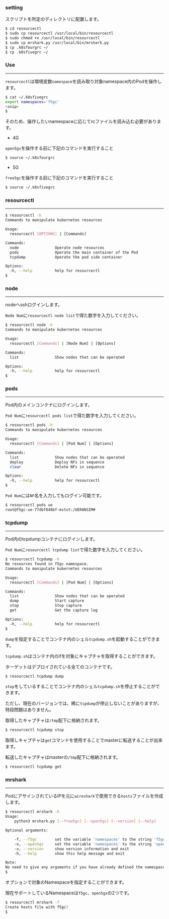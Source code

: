 
### setting

スクリプトを所定のディレクトリに配置します。

```bash
$ cd resourcectl
$ sudo cp resourcectl /usr/local/bin/resourcectl
$ sudo chmod +x /usr/local/bin/resourcectl
$ sudo cp mrshark.py /usr/local/bin/mrshark.py
$ cp .k8sfourgrc ~/
$ cp .k8sfivegrc ~/
```

### Use
---

`resourcectl`は環境変数`namespace`を読み取り対象namespace内のPodを操作します。

```bash
$ cat ~/.k8sfivegrc
export namespaces='f5gc'
<snip>
$
```

そのため、操作したいnamespaceに応じてrcファイルを読み込む必要があります。

- 4G

`open5gs`を操作する前に下記のコマンドを実行すること

```bash
$ source ~/.k8sfourgrc
```

- 5G

`free5gc`を操作する前に下記のコマンドを実行すること

```bash
$ source ~/.k8sfivegrc
```

### resourcectl
---

```bash
$ resourcectl -h
Commands to manipulate kubernetes resources

Usage:
  resourcectl [OPTIONS] | [Commands]

Commands:
  node                Operate node resources
  pods                Operate the main container of the Pod
  tcpdump             Operate the pod side container

Options:
  -h, --help          help for resourcectl
$ 
```

### node
---

nodeへsshログインします。

`Node Num`に`resourcectl node list`で得た数字を入力してください。

```bash
$ resourcectl node -h
Commands to manipulate kubernetes resources

Usage:
  resourcectl [Commands] | [Node Num] | [Options] 

Commands:
  list                Show nodes that can be operated

Options:
  -h, --help          help for resourcectl
$ 
```

### pods
---

Pod内のメインコンテナにログインします。

`Pod Num`に`resourcectl pods list`で得た数字を入力してください。

```bash
$ resourcectl pods -h
Commands to manipulate kubernetes resources

Usage:
  resourcectl [Commands] | [Pod Num] | [Options] 

Commands:
  list                Show nodes that can be operated
  deploy              Deploy NFs in sequence
  clear               Delete NFs in sequence

Options:
  -h, --help          help for resourcectl
$ 
```

`Pod Num`には`NF`名を入力してもログイン可能です。

```bash
$ resourcectl pods ue
root@f5gc-ue-77dbf848bf-mstvt:/UERANSIM# 
```


### tcpdump
---

Pod内のtcpdumpコンテナにログインします。

`Pod Num`に`resourcectl tcpdump list`で得た数字を入力してください。

```bash
$ resourcectl tcpdump -h
No resources found in f5gc namespace.
Commands to manipulate kubernetes resources

Usage:
  resourcectl [Commands] | [Pod Num] | [Options] 

Commands:
  list                Show nodes that can be operated
  dump                Start capture
  stop                Stop capture
  get                 Get the capture log

Options:
  -h, --help          help for resourcectl
$ 
```

`dump`を指定することでコンテナ内のシェル`tcpdump.sh`を起動することができます。

`tcpdump.sh`はコンテナ内のifを対象にキャプチャを取得することができます。

ターゲットはデプロイされている全てのコンテナです。

```bash
$ resourcectl tcpdump dump
```

`stop`をしているすることでコンテナ内のシェル`tcpdump.sh`を停止することができます。

ただし、現在のバージョンでは、稀に`tcpdump`が停止しないことがありますが、特段問題はありません。

取得したキャプチャは`/tmp`配下に格納されます。

```bash
$ resourcectl tcpdump stop
```

取得しキャプチャは`get`コマンドを使用することでmasterに転送することが出来ます。

転送したキャプチャはmasterの`/tmp`配下に格納されます。

```bash
$ resourcectl tcpdump get
```

### mrshark
---

PodにアサインされているIPを元に`wireshark`で使用できる`hosts`ファイルを作成します。

```bash
$ resourcectl mrshark -h
Usage:
    python3 mrshark.py [--free5gc] [--open5gs] [--version] [--help]

Optional arguments:

    -f, --f5gc        set the variable 'namespaces' to the string 'f5gc'
    -o, --open5gs     set the variable 'namespaces' to the string 'open5gs'
    -v, --version     show version information and exit
    -h, --help        show this help message and exit

Note:
No need to give any arguments if you have already defined the namespaces.
$
```

オプションで対象のNamespaceを指定することができます。

現在サポートしているNamespaceは`f5gc`、`open5gs`の2つです。

```bash
$ resourcectl mrshark -f
Create hosts file with f5gc!
$
```

